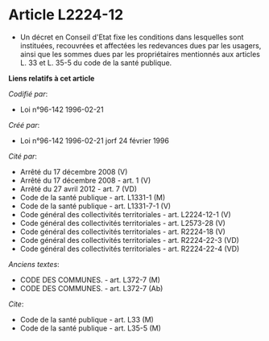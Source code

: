 # Article L2224-12

- Un décret en Conseil d'Etat fixe les conditions dans lesquelles sont instituées, recouvrées et affectées les redevances
dues par les usagers, ainsi que les sommes dues par les propriétaires mentionnés aux articles L. 33 et L. 35-5 du code de la
santé publique.

**Liens relatifs à cet article**

_Codifié par_:

  - Loi n°96-142 1996-02-21

_Créé par_:

  - Loi n°96-142 1996-02-21 jorf 24 février 1996

_Cité par_:

  - Arrêté du 17 décembre 2008 (V)
  - Arrêté du 17 décembre 2008 - art. 1 (V)
  - Arrêté du 27 avril 2012 - art. 7 (VD)
  - Code de la santé publique - art. L1331-1 (M)
  - Code de la santé publique - art. L1331-7-1 (V)
  - Code général des collectivités territoriales - art. L2224-12-1 (V)
  - Code général des collectivités territoriales - art. L2573-28 (V)
  - Code général des collectivités territoriales - art. R2224-18 (V)
  - Code général des collectivités territoriales - art. R2224-22-3 (VD)
  - Code général des collectivités territoriales - art. R2224-22-4 (VD)

_Anciens textes_:

  - CODE DES COMMUNES. - art. L372-7 (M)
  - CODE DES COMMUNES. - art. L372-7 (Ab)

_Cite_:

  - Code de la santé publique - art. L33 (M)
  - Code de la santé publique - art. L35-5 (M)
